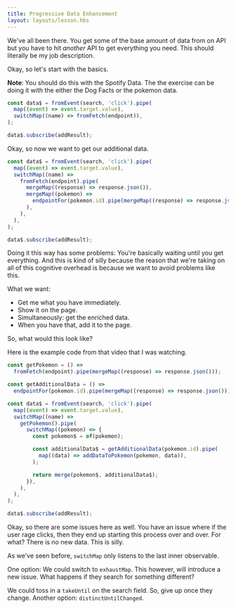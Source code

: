 ```yaml
---
title: Progressive Data Enhancement
layout: layouts/lesson.hbs
---
```


We've all been there. You get some of the base amount of data from on API but you have to hit _another_ API to get everything you need. This should literally be my job description.

Okay, so let's start with the basics.

**Note**: You should do this with the Spotify Data. The the exercise can be doing it with the either the Dog Facts or the pokemon data.

```js
const data$ = fromEvent(search, 'click').pipe(
  map((event) => event.target.value),
  switchMap((name) => fromFetch(endpoint)),
);

data$.subscribe(addResult);
```

Okay, so now we want to get our additional data.

```js
const data$ = fromEvent(search, 'click').pipe(
  map((event) => event.target.value),
  switchMap((name) =>
    fromFetch(endpoint).pipe(
      mergeMap((response) => response.json()),
      mergeMap((pokemon) =>
        endpointFor(pokemon.id).pipe(mergeMap((response) => response.json())),
      ),
    ),
  ),
);

data$.subscribe(addResult);
```

Doing it this way has some problems: You're basically waiting until you get everything. And this is kind of silly because the reason that we're taking on all of this cognitive overhead is because we want to avoid problems like this.

What we want:

- Get me what you have immediately.
- Show it on the page.
- Simultaneously: get the enriched data.
- When you have that, add it to the page.

So, what would this look like?

Here is the example code from that video that I was watching.

```js
const getPokemon = () =>
  fromFetch(endpoint).pipe(mergeMap((response) => response.json()));

const getAdditionalData = () =>
  endpointFor(pokemon.id).pipe(mergeMap((response) => response.json()));

const data$ = fromEvent(search, 'click').pipe(
  map((event) => event.target.value),
  switchMap((name) =>
    getPokemon().pipe(
      switchMap((pokemon) => {
        const pokemon$ = of(pokemon);

        const additionalData$ = getAdditionalData(pokemon.id).pipe(
          map((data) => addDataToPokemon(pokemon, data)),
        );

        return merge(pokemon$, additionalData$);
      }),
    ),
  ),
);

data$.subscribe(addResult);
```

Okay, so there are some issues here as well. You have an issue where if the user rage clicks, then they end up starting this process over and over. For what? There is no new data. This is silly.

As we've seen before, `switchMap` only listens to the last inner observable.

One option: We could switch to `exhaustMap`. This however, will introduce a new issue. What happens if they search for something different?

We could toss in a `takeUntil` on the search field. So, give up once they change. Another option: `distinctUntilChanged`.
